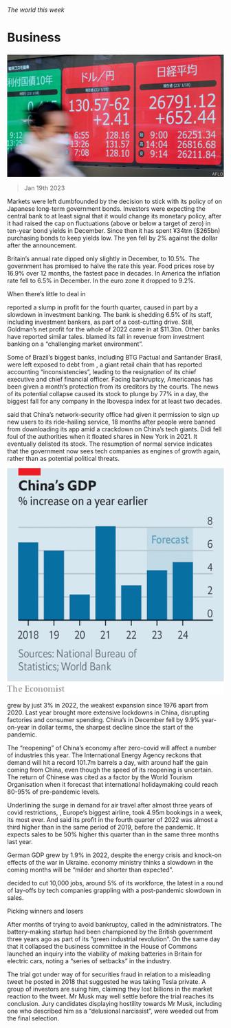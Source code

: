 ###### The world this week

# Business 

#####  

![image](images/20230121_WWP501.jpg) 

> Jan 19th 2023 

Markets were left dumbfounded by the decision to stick with its policy of  on Japanese long-term government bonds. Investors were expecting the central bank to at least signal that it would change its monetary policy, after it had raised the cap on fluctuations (above or below a target of zero) in ten-year bond yields in December. Since then it has spent ¥34trn ($265bn) purchasing bonds to keep yields low. The yen fell by 2% against the dollar after the announcement. 

Britain’s annual  rate dipped only slightly in December, to 10.5%. The government has promised to halve the rate this year. Food prices rose by 16.9% over 12 months, the fastest pace in decades. In America the inflation rate fell to 6.5% in December. In the euro zone it dropped to 9.2%.

When there’s little to deal in

 reported a slump in profit for the fourth quarter, caused in part by a slowdown in investment banking. The bank is shedding 6.5% of its staff, including investment bankers, as part of a cost-cutting drive. Still, Goldman’s net profit for the whole of 2022 came in at $11.3bn. Other banks have reported similar tales.  blamed its fall in revenue from investment banking on a “challenging market environment”. 

Some of Brazil’s biggest banks, including BTG Pactual and Santander Brasil, were left exposed to debt from , a giant retail chain that has reported accounting “inconsistencies”, leading to the resignation of its chief executive and chief financial officer. Facing bankruptcy, Americanas has been given a month’s protection from its creditors by the courts. The news of its potential collapse caused its stock to plunge by 77% in a day, the biggest fall for any company in the Ibovespa index for at least two decades. 

 said that China’s network-security office had given it permission to sign up new users to its ride-hailing service, 18 months after people were banned from downloading its app amid a crackdown on China’s tech giants. Didi fell foul of the authorities when it floated shares in New York in 2021. It eventually delisted its stock. The resumption of normal service indicates that the government now sees tech companies as engines of growth again, rather than as potential political threats. 

![image](images/20230121_WWC423.png) 


 grew by just 3% in 2022, the weakest expansion since 1976 apart from 2020. Last year brought more extensive lockdowns in China, disrupting factories and consumer spending. China’s  in December fell by 9.9% year-on-year in dollar terms, the sharpest decline since the start of the pandemic.

The “reopening” of China’s economy after zero-covid will affect a number of industries this year. The International Energy Agency reckons that  demand will hit a record 101.7m barrels a day, with around half the gain coming from China, even though the speed of its reopening is uncertain. The return of Chinese  was cited as a factor by the World Tourism Organisation when it forecast that international holidaymaking could reach 80-95% of pre-pandemic levels. 

Underlining the surge in demand for air travel after almost three years of covid restrictions, , Europe’s biggest airline, took 4.95m bookings in a week, its most ever. And  said its profit in the fourth quarter of 2022 was almost a third higher than in the same period of 2019, before the pandemic. It expects sales to be 50% higher this quarter than in the same three months last year. 

German GDP grew by 1.9% in 2022, despite the energy crisis and knock-on effects of the war in Ukraine.  economy ministry thinks a slowdown in the coming months will be “milder and shorter than expected”.

 decided to cut 10,000 jobs, around 5% of its workforce, the latest in a round of lay-offs by tech companies grappling with a post-pandemic slowdown in sales. 

Picking winners and losers

After months of trying to avoid bankruptcy,  called in the administrators. The battery-making startup had been championed by the British government three years ago as part of its “green industrial revolution”. On the same day that it collapsed the business committee in the House of Commons launched an inquiry into the viability of making batteries in Britain for electric cars, noting a “series of setbacks” in the industry. 

The trial got under way of  for securities fraud in relation to a misleading tweet he posted in 2018 that suggested he was taking Tesla private. A group of investors are suing him, claiming they lost billions in the market reaction to the tweet. Mr Musk may well settle before the trial reaches its conclusion. Jury candidates displaying hostility towards Mr Musk, including one who described him as a “delusional narcissist”, were weeded out from the final selection. 


